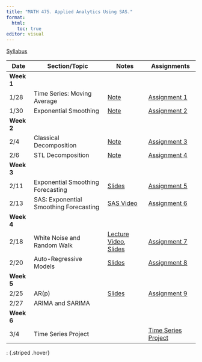 ```yaml
---
title: "MATH 475. Applied Analytics Using SAS."
format: 
  html:
    toc: true
editor: visual
---
```





[Syllabus](syllabus.html)

| Date | Section/Topic | Notes | Assignments |
|----------------|----------------|--------------------------|----------------|
| **Week 1** |  |  |  |
| 1/28 | Time Series: Moving Average       | [Note](slides/1_time_series_smoothing_ma.pdf)   | [Assignment 1](assignments/assignment1.html) |
| 1/30 | Exponential Smoothing |[Note](slides/2_time_series_smoothing_exponential.pdf)  | [Assignment 2](assignments/assignment2.html) |
| **Week 2** |  |  |  |
| 2/4        |  Classical Decomposition                                 | [Note](slides/4_decomposition_stl_2025.pdf)                                               | [Assignment 3](assignments/assignment3.html)  |
| 2/6        |  STL Decomposition                                 | [Note](slides/4_decomposition_stl_2025.pdf)                                               | [Assignment 4](assignments/assignment4.html)  |
| **Week 3** |                                   |                                                                                  |                                              |
| 2/11       | Exponential Smoothing Forecasting | [Slides](slides/5.html)                                                          | [Assignment 5](assignments/assignment5.html) |
| 2/13       | SAS: Exponential Smoothing Forecasting | [SAS Video](https://bryant.hosted.panopto.com/Panopto/Pages/Viewer.aspx?id=d2ab7f3b-1a90-484f-8261-b283012f335c)                                                          | [Assignment 6](assignments/assignment6_2025.html) |
| **Week 4** |                                   |                                                                                  |                                              |
| 2/18       | White Noise and Random Walk |[Lecture Video](https://bryant.hosted.panopto.com/Panopto/Pages/Viewer.aspx?id=11fe3501-60f8-42ac-bd97-b288008cb96a), [Slides](slides/6_wn_rw2.html)                                                          | [Assignment 7](assignments/assignment7_2025.html) |
| 2/20       | Auto-Regressive Models | [Slides](slides/7.html)                                                          | [Assignment 8](assignments/assignment8_2025.html) |
| **Week 5** |                                   |                                                                        ||
| 2/25       | AR(p)           |  [Slides](slides/8.html)         |   [Assignment 9](assignments/assignment9_2025.html)                                           |
| 2/27       | ARIMA and SARIMA          |         |                                             |
| **Week 6** |                                   |                                                                        ||
| 3/4       | Time Series Project      |     |  [Time Series Project](slides/project_ts.html)  | 

: {.striped .hover}



